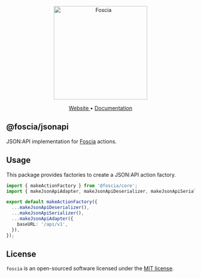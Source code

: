 <p align="center">
  <a href="https://foscia.dev">
    <img width="250" src="https://foscia.dev/img/logo.svg" alt="Foscia">
  </a>
</p>

<p align="center">
<a href="https://foscia.dev">
  Website
</a>
•
<a href="https://foscia.dev/docs/getting-started">
  Documentation
</a>
</p>

## @foscia/jsonapi

JSON:API implementation for [Foscia](https://foscia.dev) actions.

## Usage

This package provides factories to create a JSON:API action factory.

```typescript
import { makeActionFactory } from '@foscia/core';
import { makeJsonApiAdapter, makeJsonApiDeserializer, makeJsonApiSerializer } from '@foscia/jsonapi';

export default makeActionFactory({
  ...makeJsonApiDeserializer(),
  ...makeJsonApiSerializer(),
  ...makeJsonApiAdapter({
    baseURL: '/api/v1',
  }),
});
```

## License

`foscia` is an open-sourced software licensed under the
[MIT license](LICENSE).
